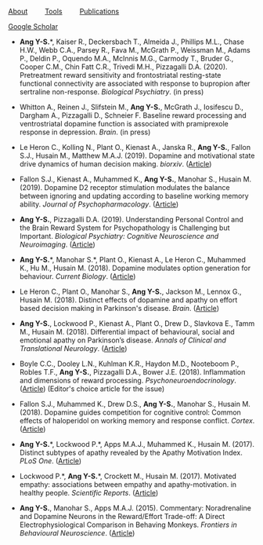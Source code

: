 [About](/index.md) &nbsp;&nbsp;&nbsp;&nbsp;&nbsp;&nbsp;&nbsp; [Tools](/tools.md) &nbsp;&nbsp;&nbsp;&nbsp;&nbsp;&nbsp;&nbsp; [Publications](/publications.md)

[Google Scholar](https://scholar.google.co.uk/citations?user=jP_vtYMAAAAJ&hl=en)
* <b>Ang Y-S.</b>\*, Kaiser R., Deckersbach T., Almeida J., Phillips M.L., Chase H.W., Webb C.A., Parsey R., Fava M., McGrath P., Weissman M., Adams P., Deldin P., Oquendo M.A., McInnis M.G., Carmody T., Bruder G., Cooper C.M., Chin Fatt C.R., Trivedi M.H., Pizzagalli D.A. (2020). Pretreatment reward sensitivity and frontostriatal resting-state functional connectivity are associated with response to bupropion after sertraline non-response. <i>Biological Psychiatry</i>. (in press)  
  
* Whitton A., Reinen J., Slifstein M., <b>Ang Y-S.</b>, McGrath J., Iosifescu D., Dargham A., Pizzagalli D., Schneier F. Baseline reward processing and ventrostriatal dopamine function is associated with pramiprexole response in depression. <i>Brain</i>. (in press)
* Le Heron C., Kolling N., Plant O., Kienast A., Janska R., <b>Ang Y-S.</b>, Fallon S.J., Husain M., Matthew M.A.J. (2019). Dopamine and motivational state drive dynamics of human decision making. <i>biorxiv</i>. ([Article](https://www.biorxiv.org/content/10.1101/709857v1)) 
* Fallon S.J., Kienast A., Muhammed K., <b>Ang Y-S.</b>, Manohar S., Husain M. (2019). Dopamine D2 receptor stimulation modulates the balance between ignoring and updating according to baseline working memory ability. <i>Journal of Psychopharmacology</i>. ([Article](https://journals.sagepub.com/doi/full/10.1177/0269881119872190?url_ver=Z39.88-2003&rfr_id=ori:rid:crossref.org&rfr_dat=cr_pub%3dpubmed)) 
* <b>Ang Y-S.</b>, Pizzagalli D.A. (2019). Understanding Personal Control and the Brain Reward System for Psychopathology is Challenging but Important. <i>Biological Psychiatry: Cognitive Neuroscience and Neuroimaging</i>. ([Article](https://www.biologicalpsychiatrycnni.org/article/S2451-9022(18)30326-4/fulltext))
* <b>Ang Y-S.</b>\*, Manohar S.\*, Plant O., Kienast A., Le Heron C., Muhammed K., Hu M., Husain M. (2018). Dopamine modulates option generation for behaviour. <i>Current Biology</i>. ([Article](https://www.cell.com/current-biology/fulltext/S0960-9822(18)30427-5))
* Le Heron C., Plant O., Manohar S., <b>Ang Y-S.</b>, Jackson M., Lennox G., Husain M. (2018). Distinct effects of dopamine and apathy on effort based decision making in Parkinson's disease. <i>Brain</i>. ([Article](https://academic.oup.com/brain/article/141/5/1455/4974326))
* <b>Ang Y-S.</b>, Lockwood P., Kienast A., Plant O., Drew D., Slavkova E., Tamm M., Husain M. (2018). Differential impact of behavioural, social and emotional apathy on Parkinson’s disease. <i>Annals of Clinical and Translational Neurology</i>. ([Article](https://onlinelibrary.wiley.com/doi/epdf/10.1002/acn3.626))
* Boyle C.C., Dooley L.N., Kuhlman K.R., Haydon M.D., Nooteboom P., Robles T.F., <b>Ang Y-S.</b>, Pizzagalli D.A., Bower J.E. (2018). Inflammation and dimensions of reward processing. <i>Psychoneuroendocrinology</i>. ([Article](https://www.sciencedirect.com/science/article/pii/S030645301830492X)) (Editor's choice article for the issue) 
* Fallon S.J., Muhammed K., Drew D.S., <b>Ang Y-S.</b>, Manohar S., Husain M. (2018). Dopamine guides competition for cognitive control: Common effects of haloperidol on working memory and response conflict. <i>Cortex</i>. ([Article](https://www.sciencedirect.com/science/article/pii/S0010945218304155))
* <b>Ang Y-S.</b>\*, Lockwood P.\*, Apps M.A.J., Muhammed K., Husain M. (2017). Distinct subtypes of apathy revealed by the Apathy Motivation Index. <i>PLoS One</i>. ([Article](https://journals.plos.org/plosone/article?id=10.1371/journal.pone.0169938))
* Lockwood P.\*, <b>Ang Y-S.</b>\*, Crockett M., Husain M. (2017). Motivated empathy: associations between empathy and apathy-motivation. in healthy people. <i>Scientific Reports</i>. ([Article](https://www.nature.com/articles/s41598-017-17415-w))
* <b>Ang Y-S.</b>, Manohar S., Apps M.A.J. (2015). Commentary: Noradrenaline and Dopamine Neurons in the Reward/Effort Trade-off: A Direct Electrophysiological Comparison in Behaving Monkeys. <i>Frontiers in Behavioural Neuroscience</i>. ([Article](https://www.frontiersin.org/articles/10.3389/fnbeh.2015.00310/full))
